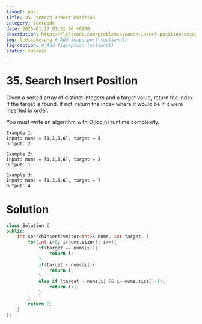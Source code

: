 ```yaml
---
layout: post
title: 35. Search Insert Position
category: leetcode
date: 2025-01-17 01:31:00 +0900
description: https://leetcode.com/problems/search-insert-position/description/
img: leetcode.png # Add image post (optional)
fig-caption: # Add figcaption (optional)
status: success
---
```



# 35. Search Insert Position

Given a sorted array of distinct integers and a target value, return the index if the target is found. If not, return the index where it would be if it were inserted in order.

You must write an algorithm with O(log n) runtime complexity.

 
```
Example 1:
Input: nums = [1,3,5,6], target = 5
Output: 2
```

```
Example 2:
Input: nums = [1,3,5,6], target = 2
Output: 1
```

```
Example 3:
Input: nums = [1,3,5,6], target = 7
Output: 4
```

# Solution

```cpp
class Solution {
public:
    int searchInsert(vector<int>& nums, int target) {
        for(int i=0; i<nums.size(); i++){
            if(target == nums[i]){
                return i;
            }
            if(target < nums[i]){
                return i;
            }
            else if (target > nums[i] && i==nums.size()-1){
                return i+1;
            }
        }
        return 0;
    }
};
```